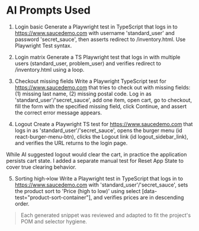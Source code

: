 # AI Prompts Used

1) Login basic
Generate a Playwright test in TypeScript that logs in to https://www.saucedemo.com with username 'standard_user' and password 'secret_sauce', then asserts redirect to /inventory.html. Use Playwright Test syntax.

2) Login matrix
Generate a TS Playwright test that logs in with multiple users (standard_user, problem_user) and verifies redirect to /inventory.html using a loop.

3) Checkout missing fields
Write a Playwright TypeScript test for https://www.saucedemo.com that tries to check out with missing fields: (1) missing last name, (2) missing postal code. Log in as 'standard_user'/'secret_sauce', add one item, open cart, go to checkout, fill the form with the specified missing field, click Continue, and assert the correct error message appears.

4) Logout
Create a Playwright TS test for https://www.saucedemo.com that logs in as 'standard_user'/'secret_sauce', opens the burger menu (id react-burger-menu-btn), clicks the Logout link (id logout_sidebar_link), and verifies the URL returns to the login page.

While AI suggested logout would clear the cart, in practice the application persists cart state. I added a separate manual test for Reset App State to cover true clearing behavior.

5) Sorting high→low
Write a Playwright test in TypeScript that logs in to https://www.saucedemo.com with 'standard_user'/'secret_sauce', sets the product sort to 'Price (high to low)' using select [data-test="product-sort-container"], and verifies prices are in descending order.

> Each generated snippet was reviewed and adapted to fit the project's POM and selector hygiene.
